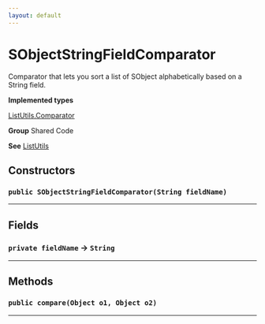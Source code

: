 ```yaml
---
layout: default
---
```

# SObjectStringFieldComparator

Comparator that lets you sort a list of SObject alphabetically based on a String field.


**Implemented types**

[ListUtils.Comparator](ListUtils.Comparator)


**Group** Shared Code


**See** [ListUtils](https://github.com/trailheadapps/apex-recipes/wiki/ListUtils)

## Constructors
### `public SObjectStringFieldComparator(String fieldName)`
---
## Fields

### `private fieldName` → `String`


---
## Methods
### `public compare(Object o1, Object o2)`
---
